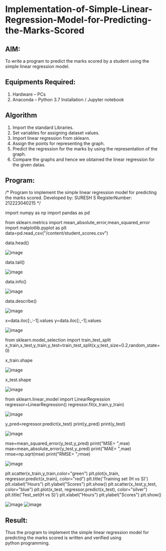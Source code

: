 # Implementation-of-Simple-Linear-Regression-Model-for-Predicting-the-Marks-Scored

## AIM:
To write a program to predict the marks scored by a student using the simple linear regression model.

## Equipments Required:
1. Hardware – PCs
2. Anaconda – Python 3.7 Installation / Jupyter notebook

## Algorithm
1. Import the standard Libraries.
2. Set variables for assigning dataset values.
3. Import linear regression from sklearn.
4. Assign the points for representing the graph.
5. Predict the regression for the marks by using the representation of the graph.
6. Compare the graphs and hence we obtained the linear regression for the given datas. 

## Program:

/*
Program to implement the simple linear regression model for predicting the marks scored.
Developed by: SURESH S
RegisterNumber:  212223040215
*/


import numpy as np
import pandas as pd

from sklearn.metrics import mean_absolute_error,mean_squared_error
import matplotlib.pyplot as plt
data=pd.read_csv("/content/student_scores.csv")


data.head()

![image](https://github.com/user-attachments/assets/8b041b46-aa0f-4eb9-85f6-c3e8424b18ad)

data.tail()

![image](https://github.com/user-attachments/assets/d060cf89-d3ee-4875-82b3-ee637d825d17)

data.info()

![image](https://github.com/user-attachments/assets/1347b13e-d5ad-4225-8548-4d1a1646fbde)

data.describe()

![image](https://github.com/user-attachments/assets/4dd1d0ba-8b09-4906-bf7a-e703b090634a)

x=data.iloc[:,:-1].values
y=data.iloc[:,-1].values

![image](https://github.com/user-attachments/assets/f8990d90-0028-469f-b76c-6ed6989752fc)


from sklearn.model_selection import train_test_split
x_train,x_test,y_train,y_test=train_test_split(x,y,test_size=0.2,random_state=0)


x_train.shape

![image](https://github.com/user-attachments/assets/8b828d10-6cce-40b5-9c4d-6e1cadbde288)

x_test.shape

![image](https://github.com/user-attachments/assets/da3b4773-1f77-42bb-bd12-c07a86b05ff4)

  from sklearn.linear_model import LinearRegression
  regressor=LinearRegression()
  regressor.fit(x_train,y_train)

![image](https://github.com/user-attachments/assets/106c2bb4-3e13-4484-a303-83a5341a4da1)

y_pred=regressor.predict(x_test)
print(y_pred)
print(y_test)

![image](https://github.com/user-attachments/assets/3fb0935f-fe2d-46dd-a7ba-4c6c53b65535)

mse=mean_squared_error(y_test,y_pred)
print("MSE= ",mse)
mae=mean_absolute_error(y_test,y_pred)
print("MAE= ",mae)
rmse=np.sqrt(mse)
print("RMSE= ",rmse)

![image](https://github.com/user-attachments/assets/a7a33bb9-fa9f-4832-a627-b4012d7adaa9)

plt.scatter(x_train,y_train,color="green")
plt.plot(x_train, regressor.predict(x_train), color="red")
plt.title('Training set (H vs S)')
plt.xlabel("Hours")
plt.ylabel("Scores")
plt.show()
plt.scatter(x_test,y_test, color="blue")
plt.plot(x_test, regressor.predict(x_test), color="silver")
plt.title('Test_set(H vs S)')
plt.xlabel("Hours")
plt.ylabel("Scores")
plt.show()

![image](https://github.com/user-attachments/assets/0b96177d-c399-4105-af42-7d829e9514aa)
![image](https://github.com/user-attachments/assets/392464da-22f2-4e6f-a358-56985f7aefba)
## Result:
Thus the program to implement the simple linear regression model for predicting the marks scored is written and verified using python programming.
